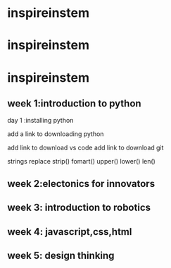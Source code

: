 # inspireinstem
# inspireinstem
# inspireinstem



## week 1:introduction to python
day 1 :installing python

add a link to downloading python

add link to download vs code
add link to download git

strings 
replace
strip()
fomart()
upper()
lower()
len()

## week 2:electonics for innovators

## week 3: introduction to robotics

## week 4: javascript,css,html

## week 5: design thinking 